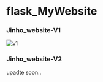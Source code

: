 # flask_MyWebsite

### Jinho_website-V1  
![v1](https://user-images.githubusercontent.com/29765855/80912272-c771c200-8d76-11ea-84b2-269035f93ba7.png)  
 
### Jinho_website-V2  
upadte soon..  

### 
